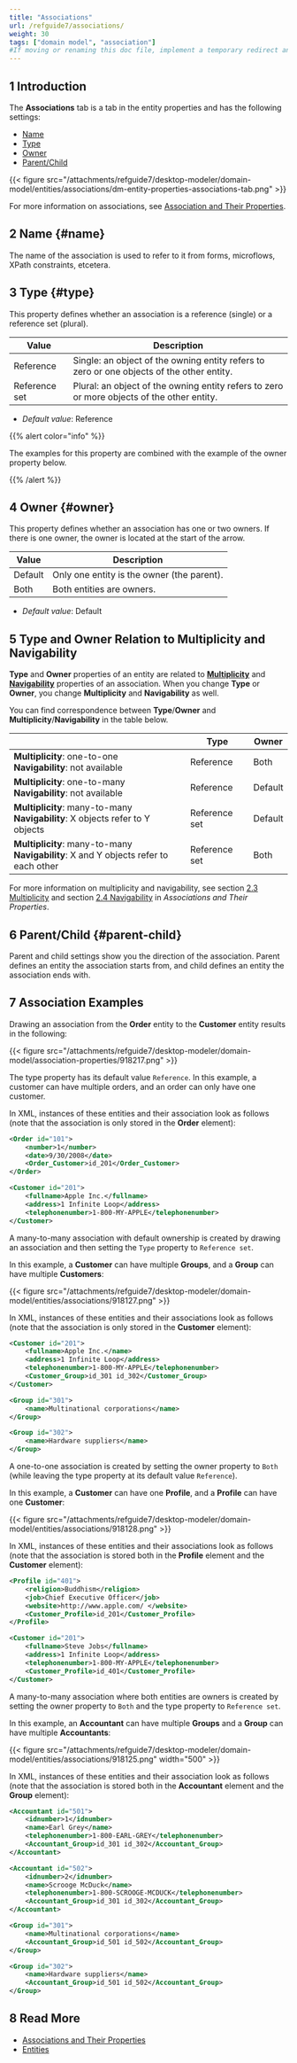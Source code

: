 ```yaml
---
title: "Associations"
url: /refguide7/associations/
weight: 30
tags: ["domain model", "association"]
#If moving or renaming this doc file, implement a temporary redirect and let the respective team know they should update the URL in the product. See Mapping to Products for more details.
---
```


## 1 Introduction

The **Associations** tab is a tab in the entity properties and has the following settings:

* [Name](#name) 
* [Type](#type)
* [Owner](#owner)
* [Parent/Child](#parent-child)  

{{< figure src="/attachments/refguide7/desktop-modeler/domain-model/entities/associations/dm-entity-properties-associations-tab.png" >}}

For more information on associations, see [Association and Their Properties](/refguide7/association-properties/). 

## 2 Name {#name}

The name of the association is used to refer to it from forms, microflows, XPath constraints, etcetera.

## 3 Type {#type}

This property defines whether an association is a reference (single) or a reference set (plural).

| Value | Description |
| --- | --- |
| Reference | Single: an object of the owning entity refers to zero or one objects of the other entity. |
| Reference set | Plural: an object of the owning entity refers to zero or more objects of the other entity. |

* *Default value*: Reference

{{% alert color="info" %}}

The examples for this property are combined with the example of the owner property below.

{{% /alert %}}

## 4 Owner {#owner}

This property defines whether an association has one or two owners. If there is one owner, the owner is located at the start of the arrow.

| Value | Description |
| --- | --- |
| Default | Only one entity is the owner (the parent). |
| Both | Both entities are owners. |

* *Default value*: Default

## 5 Type and Owner Relation to Multiplicity and Navigability

**Type** and **Owner** properties of an entity are related to **[Multiplicity](/refguide7/association-properties/#multiplicity)** and **[Navigability](/refguide7/association-properties/#navigability)** properties of an association. When you change **Type** or **Owner**, you change **Multiplicity** and **Navigability** as well. 

You can find correspondence between **Type**/**Owner** and **Multiplicity**/**Navigability** in the table below.

|                                                              | Type          | Owner   |
| ------------------------------------------------------------ | ------------- | ------- |
| **Multiplicity**: one-to-one <br />**Navigability**: not available | Reference     | Both    |
| **Multiplicity**: one-to-many <br />**Navigability**: not available | Reference     | Default |
| **Multiplicity**: many-to-many <br />**Navigability**: X objects refer to Y objects | Reference set | Default |
| **Multiplicity**: many-to-many <br />**Navigability**: X and Y objects refer to each other | Reference set | Both    |

For more information on multiplicity and navigability, see section [2.3 Multiplicity](/refguide7/association-properties/#multiplicity) and section [2.4 Navigability](/refguide7/association-properties/#navigability) in *Associations and Their Properties*.

## 6 Parent/Child {#parent-child}

Parent and child settings show you the direction of the association. Parent defines an entity the association starts from, and child defines an entity the association ends with.

## 7 Association Examples

Drawing an association from the **Order** entity to the **Customer** entity results in the following:

{{< figure src="/attachments/refguide7/desktop-modeler/domain-model/association-properties/918217.png" >}}

The type property has its default value `Reference`. In this example, a customer can have multiple orders, and an order can only have one customer.

In XML, instances of these entities and their association look as follows (note that the association is only stored in the **Order** element):

```xml
<Order id="101">
	<number>1</number>
	<date>9/30/2008</date>
	<Order_Customer>id_201</Order_Customer>
</Order>

<Customer id="201">
	<fullname>Apple Inc.</fullname>
	<address>1 Infinite Loop</address>
	<telephonenumber>1-800-MY-APPLE</telephonenumber>
</Customer>

```

A many-to-many association with default ownership is created by drawing an association and then setting the `Type` property to `Reference set`.

In this example, a **Customer** can have multiple **Groups**, and a **Group** can have multiple **Customers**:

{{< figure src="/attachments/refguide7/desktop-modeler/domain-model/entities/associations/918127.png" >}}

In XML, instances of these entities and their associations look as follows (note that the association is only stored in the **Customer** element):

```xml
<Customer id="201">
	<fullname>Apple Inc.</name>
	<address>1 Infinite Loop</address>
	<telephonenumber>1-800-MY-APPLE</telephonenumber>
	<Customer_Group>id_301 id_302</Customer_Group>
</Customer>

<Group id="301">
	<name>Multinational corporations</name>
</Group>

<Group id="302">
	<name>Hardware suppliers</name>
</Group>

```

A one-to-one association is created by setting the owner property to `Both` (while leaving the type property at its default value `Reference`).

In this example, a **Customer** can have one **Profile**, and a **Profile** can have one **Customer**:

{{< figure src="/attachments/refguide7/desktop-modeler/domain-model/entities/associations/918128.png" >}}

In XML, instances of these entities and their associations look as follows (note that the association is stored both in the **Profile** element and the **Customer** element):

```xml
<Profile id="401">
	<religion>Buddhism</religion>
	<job>Chief Executive Officer</job>
	<website>http://www.apple.com/ </website>
	<Customer_Profile>id_201</Customer_Profile>
</Profile>

<Customer id="201">
	<fullname>Steve Jobs</fullname>
	<address>1 Infinite Loop</address>
	<telephonenumber>1-800-MY-APPLE</telephonenumber>
	<Customer_Profile>id_401</Customer_Profile>
</Customer>

```

A many-to-many association where both entities are owners is created by setting the owner property to `Both` and the type property to `Reference set`.

In this example, an **Accountant** can have multiple **Groups** and a **Group** can have multiple **Accountants**:

{{< figure src="/attachments/refguide7/desktop-modeler/domain-model/entities/associations/918125.png"   width="500"  >}}

In XML, instances of these entities and their association look as follows (note that the association is stored both in the **Accountant** element and the **Group** element):

```xml
<Accountant id="501">
	<idnumber>1</idnumber>
	<name>Earl Grey</name>
	<telephonenumber>1-800-EARL-GREY</telephonenumber>
	<Accountant_Group>id_301 id_302</Accountant_Group>
</Accountant>

<Accountant id="502">
	<idnumber>2</idnumber>
	<name>Scrooge McDuck</name>
	<telephonenumber>1-800-SCROOGE-MCDUCK</telephonenumber>
	<Accountant_Group>id_301 id_302</Accountant_Group>
</Accountant>

<Group id="301">
	<name>Multinational corporations</name>
	<Accountant_Group>id_501 id_502</Accountant_Group>
</Group>

<Group id="302">
	<name>Hardware suppliers</name>
	<Accountant_Group>id_501 id_502</Accountant_Group>
</Group>

```

## 8 Read More

* [Associations and Their Properties](/refguide7/association-properties/)
* [Entities](/refguide7/entities/)